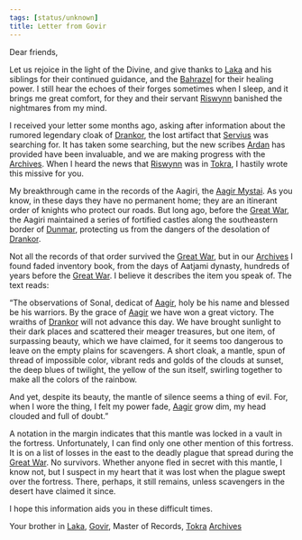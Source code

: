 ```yaml
---
tags: [status/unknown]
title: Letter from Govir
---
```

  
Dear friends,

Let us rejoice in the light of the Divine, and give thanks to [Laka](<../../../cosmology/gods/incorporeal-gods/dunmari/laka.md>) and his siblings for their continued guidance, and the [Bahrazel](<../../../cosmology/gods/embodied-gods/bahrazel.md>) for their healing power. I still hear the echoes of their forges sometimes when I sleep, and it brings me great comfort, for they and their servant [Riswynn](<../../../people/pcs/dunmar-fellowship/riswynn.md>) banished the nightmares from my mind. 

I received your letter some months ago, asking after information about the rumored legendary cloak of [Drankor](<../../../history/drankorian-era/drankorian-empire.md>), the lost artifact that [Servius](<../../../people/chardonians/servius.md>) was searching for. It has taken some searching, but the new scribes [Ardan](<../../../people/dunmari/ardan.md>) has provided have been invaluable, and we are making progress with the [Archives](<../../../gazetteer/greater-dunmar/realms/dunmar/central-dunmar/tokra/archives.md>). When I heard the news that [Riswynn](<../../../people/pcs/dunmar-fellowship/riswynn.md>) was in [Tokra](<../../../gazetteer/greater-dunmar/realms/dunmar/central-dunmar/tokra/tokra.md>), I hastily wrote this missive for you.

My breakthrough came in the records of the Aagiri, the [Aagir Mystai](<../../../groups/dunmari-mystery-cults/aagir-mystai.md>). As you know, in these days they have no permanent home; they are an itinerant order of knights who protect our roads. But long ago, before the [Great War](<../../../events/1500s/great-war.md>), the Aagiri maintained a series of fortified castles along the southeastern border of [Dunmar](<../../../gazetteer/greater-dunmar/realms/dunmar/dunmar.md>), protecting us from the dangers of the desolation of [Drankor](<../../../history/drankorian-era/drankor.md>).

Not all the records of that order survived the [Great War](<../../../events/1500s/great-war.md>), but in our [Archives](<../../../gazetteer/greater-dunmar/realms/dunmar/central-dunmar/tokra/archives.md>) I found faded inventory book, from the days of Aatjami dynasty, hundreds of years before the [Great War](<../../../events/1500s/great-war.md>). I believe it describes the item you speak of. The text reads:

“The observations of Sonal, dedicat of [Aagir](<../../../cosmology/gods/incorporeal-gods/dunmari/aagir.md>), holy be his name and blessed be his warriors. By the grace of [Aagir](<../../../cosmology/gods/incorporeal-gods/dunmari/aagir.md>) we have won a great victory. The wraiths of [Drankor](<../../../history/drankorian-era/drankor.md>) will not advance this day. We have brought sunlight to their dark places and scattered their meager treasures, but one item, of surpassing beauty, which we have claimed, for it seems too dangerous to leave on the empty plains for scavengers. A short cloak, a mantle, spun of thread of impossible color, vibrant reds and golds of the clouds at sunset, the deep blues of twilight, the yellow of the sun itself, swirling together to make all the colors of the rainbow. 

And yet, despite its beauty, the mantle of silence seems a thing of evil. For, when I wore the thing, I felt my power fade, [Aagir](<../../../cosmology/gods/incorporeal-gods/dunmari/aagir.md>) grow dim, my head clouded and full of doubt.”

A notation in the margin indicates that this mantle was locked in a vault in the fortress. Unfortunately, I can find only one other mention of this fortress. It is on a list of losses in the east to the deadly plague that spread during the [Great War](<../../../events/1500s/great-war.md>). No survivors. Whether anyone fled in secret with this mantle, I know not, but I suspect in my heart that it was lost when the plague swept over the fortress. There, perhaps, it still remains, unless scavengers in the desert have claimed it since. 

I hope this information aids you in these difficult times.

Your brother in [Laka](<../../../cosmology/gods/incorporeal-gods/dunmari/laka.md>),
[Govir](<../../../people/dunmari/govir.md>), Master of Records, [Tokra](<../../../gazetteer/greater-dunmar/realms/dunmar/central-dunmar/tokra/tokra.md>) [Archives](<../../../gazetteer/greater-dunmar/realms/dunmar/central-dunmar/tokra/archives.md>)
